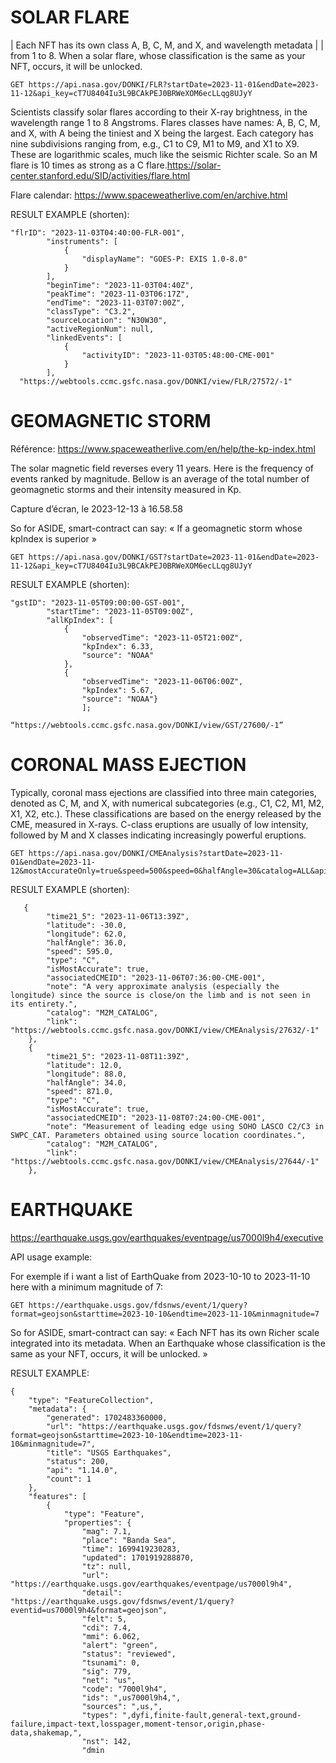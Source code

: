 # SOLAR FLARE

| Each NFT has its own class A, B, C, M, and X, and wavelength metadata | 
| from 1 to 8. When a solar flare, whose classification is the same as your NFT, occurs, it will be unlocked.

```
GET https://api.nasa.gov/DONKI/FLR?startDate=2023-11-01&endDate=2023-11-12&api_key=cT7U8404Iu3L9BCAkPEJ0BRWeXOM6ecLLqg8UJyY
```

Scientists classify solar flares according to their X-ray brightness, in the wavelength range 1 to 8 Angstroms. Flares classes have names: A, B, C, M, and X, with A being the tiniest and X being the largest. Each category has nine subdivisions ranging from, e.g., C1 to C9, M1 to M9, and X1 to X9. These are logarithmic scales, much like the seismic Richter scale. So an M flare is 10 times as strong as a C flare.https://solar-center.stanford.edu/SID/activities/flare.html

Flare calendar: https://www.spaceweatherlive.com/en/archive.html

RESULT EXAMPLE (shorten):

```
"flrID": "2023-11-03T04:40:00-FLR-001",
        "instruments": [
            {
                "displayName": "GOES-P: EXIS 1.0-8.0"
            }
        ],
        "beginTime": "2023-11-03T04:40Z",
        "peakTime": "2023-11-03T06:17Z",
        "endTime": "2023-11-03T07:00Z",
        "classType": "C3.2",
        "sourceLocation": "N30W30",
        "activeRegionNum": null,
        "linkedEvents": [
            {
                "activityID": "2023-11-03T05:48:00-CME-001"
            }
        ],
  "https://webtools.ccmc.gsfc.nasa.gov/DONKI/view/FLR/27572/-1"
```

# GEOMAGNETIC STORM

Référence: https://www.spaceweatherlive.com/en/help/the-kp-index.html

The solar magnetic field reverses every 11 years. Here is the frequency of events ranked by magnitude. Bellow is an average of the total number of geomagnetic storms and their intensity measured in Kp.

Capture d’écran, le 2023-12-13 à 16.58.58

So for ASIDE, smart-contract can say: « If a geomagnetic storm whose kpIndex is superior »

```
GET https://api.nasa.gov/DONKI/GST?startDate=2023-11-01&endDate=2023-11-12&api_key=cT7U8404Iu3L9BCAkPEJ0BRWeXOM6ecLLqg8UJyY
```

RESULT EXAMPLE (shorten):

```
"gstID": "2023-11-05T09:00:00-GST-001",
        "startTime": "2023-11-05T09:00Z",
        "allKpIndex": [
            {
                "observedTime": "2023-11-05T21:00Z",
                "kpIndex": 6.33,
                "source": "NOAA"
            },
            {
                "observedTime": "2023-11-06T06:00Z",
                "kpIndex": 5.67,
                "source": "NOAA"}
                ];
                
“https://webtools.ccmc.gsfc.nasa.gov/DONKI/view/GST/27600/-1”
```

# CORONAL MASS EJECTION

Typically, coronal mass ejections are classified into three main categories, denoted as C, M, and X, with numerical subcategories (e.g., C1, C2, M1, M2, X1, X2, etc.). These classifications are based on the energy released by the CME, measured in X-rays. C-class eruptions are usually of low intensity, followed by M and X classes indicating increasingly powerful eruptions.

```
GET https://api.nasa.gov/DONKI/CMEAnalysis?startDate=2023-11-01&endDate=2023-11-12&mostAccurateOnly=true&speed=500&speed=0&halfAngle=30&catalog=ALL&api_key=cT7U8404Iu3L9BCAkPEJ0BRWeXOM6ecLLqg8UJyY&default
```

RESULT EXAMPLE (shorten):

```
   {
        "time21_5": "2023-11-06T13:39Z",
        "latitude": -30.0,
        "longitude": 62.0,
        "halfAngle": 36.0,
        "speed": 595.0,
        "type": "C",
        "isMostAccurate": true,
        "associatedCMEID": "2023-11-06T07:36:00-CME-001",
        "note": "A very approximate analysis (especially the longitude) since the source is close/on the limb and is not seen in its entirety.",
        "catalog": "M2M_CATALOG",
        "link": "https://webtools.ccmc.gsfc.nasa.gov/DONKI/view/CMEAnalysis/27632/-1"
    },
    {
        "time21_5": "2023-11-08T11:39Z",
        "latitude": 12.0,
        "longitude": 88.0,
        "halfAngle": 34.0,
        "speed": 871.0,
        "type": "C",
        "isMostAccurate": true,
        "associatedCMEID": "2023-11-08T07:24:00-CME-001",
        "note": "Measurement of leading edge using SOHO LASCO C2/C3 in SWPC_CAT. Parameters obtained using source location coordinates.",
        "catalog": "M2M_CATALOG",
        "link": "https://webtools.ccmc.gsfc.nasa.gov/DONKI/view/CMEAnalysis/27644/-1"
    },
```
    
# EARTHQUAKE

https://earthquake.usgs.gov/earthquakes/eventpage/us7000l9h4/executive

API usage example:

For exemple if i want a list of EarthQuake from 2023-10-10 to 2023-11-10 here with a minimum magnitude of 7:

```
GET https://earthquake.usgs.gov/fdsnws/event/1/query?format=geojson&starttime=2023-10-10&endtime=2023-11-10&minmagnitude=7
```

So for ASIDE, smart-contract can say: « Each NFT has its own Richer scale integrated into its metadata. When an Earthquake whose classification is the same as your NFT, occurs, it will be unlocked. »

RESULT EXAMPLE:

```
{
    "type": "FeatureCollection",
    "metadata": {
        "generated": 1702483360000,
        "url": "https://earthquake.usgs.gov/fdsnws/event/1/query?format=geojson&starttime=2023-10-10&endtime=2023-11-10&minmagnitude=7",
        "title": "USGS Earthquakes",
        "status": 200,
        "api": "1.14.0",
        "count": 1
    },
    "features": [
        {
            "type": "Feature",
            "properties": {
                "mag": 7.1,
                "place": "Banda Sea",
                "time": 1699419230283,
                "updated": 1701919288870,
                "tz": null,
                "url": "https://earthquake.usgs.gov/earthquakes/eventpage/us7000l9h4",
                "detail": "https://earthquake.usgs.gov/fdsnws/event/1/query?eventid=us7000l9h4&format=geojson",
                "felt": 5,
                "cdi": 7.4,
                "mmi": 6.062,
                "alert": "green",
                "status": "reviewed",
                "tsunami": 0,
                "sig": 779,
                "net": "us",
                "code": "7000l9h4",
                "ids": ",us7000l9h4,",
                "sources": ",us,",
                "types": ",dyfi,finite-fault,general-text,ground-failure,impact-text,losspager,moment-tensor,origin,phase-data,shakemap,",
                "nst": 142,
                "dmin
